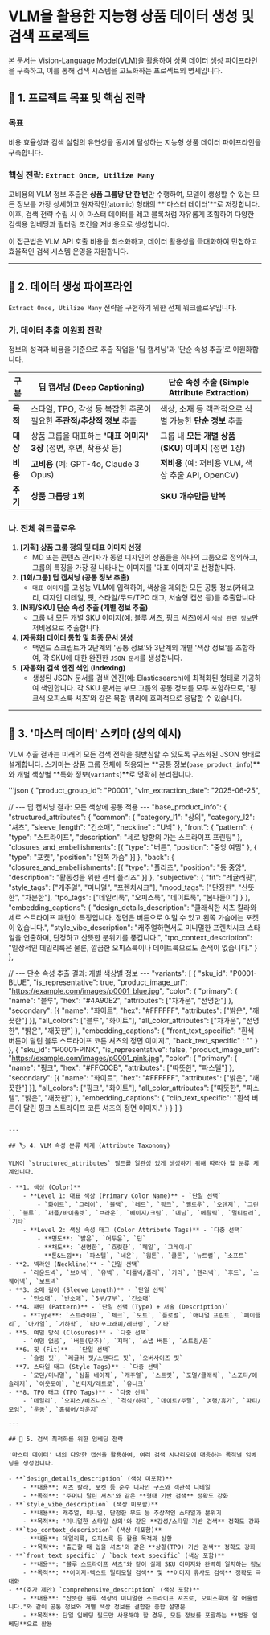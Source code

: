 # VLM을 활용한 지능형 상품 데이터 생성 및 검색 프로젝트

본 문서는 Vision-Language Model(VLM)을 활용하여 상품 데이터 생성 파이프라인을 구축하고, 이를 통해 검색 시스템을 고도화하는 프로젝트의 명세입니다.

## 🎯 1. 프로젝트 목표 및 핵심 전략

### 목표

비용 효율성과 검색 실험의 유연성을 동시에 달성하는 지능형 상품 데이터 파이프라인을 구축합니다.

### 핵심 전략: `Extract Once, Utilize Many`

고비용의 VLM 정보 추출은 **상품 그룹당 단 한 번**만 수행하여, 모델이 생성할 수 있는 모든 정보를 가장 상세하고 원자적인(atomic) 형태의 **'마스터 데이터'**로 저장합니다. 이후, 검색 전략 수립 시 이 마스터 데이터를 레고 블록처럼 자유롭게 조합하여 다양한 검색용 임베딩과 필터링 조건을 저비용으로 생성합니다.

이 접근법은 VLM API 호출 비용을 최소화하고, 데이터 활용성을 극대화하여 민첩하고 효율적인 검색 시스템 운영을 지원합니다.

---

## 🧱 2. 데이터 생성 파이프라인

`Extract Once, Utilize Many` 전략을 구현하기 위한 전체 워크플로우입니다.

### 가. 데이터 추출 이원화 전략

정보의 성격과 비용을 기준으로 추출 작업을 '딥 캡셔닝'과 '단순 속성 추출'로 이원화합니다.

| 구분 | **딥 캡셔닝 (Deep Captioning)** | **단순 속성 추출 (Simple Attribute Extraction)** |
| --- | --- | --- |
| **목적** | 스타일, TPO, 감성 등 복잡한 추론이 필요한 **주관적/추상적 정보** 추출 | 색상, 소재 등 객관적으로 식별 가능한 **단순 정보** 추출 |
| **대상** | 상품 그룹을 대표하는 **'대표 이미지' 3장** (정면, 후면, 착용샷 등) | 그룹 내 **모든 개별 상품(SKU) 이미지** (정면 1장) |
| **비용** | **고비용** (예: GPT-4o, Claude 3 Opus) | **저비용** (예: 저비용 VLM, 색상 추출 API, OpenCV) |
| **주기** | **상품 그룹당 1회** | **SKU 개수만큼 반복** |

### 나. 전체 워크플로우

1. **[기획] 상품 그룹 정의 및 대표 이미지 선정**
    - MD 또는 콘텐츠 관리자가 동일 디자인의 상품들을 하나의 그룹으로 정의하고, 그룹의 특징을 가장 잘 나타내는 이미지를 '대표 이미지'로 선정합니다.
2. **[1회/그룹] 딥 캡셔닝 (공통 정보 추출)**
    - `대표 이미지`를 고성능 VLM에 입력하여, 색상을 제외한 모든 공통 정보(카테고리, 디자인 디테일, 핏, 스타일/무드/TPO 태그, 서술형 캡션 등)를 추출합니다.
3. **[N회/SKU] 단순 속성 추출 (개별 정보 추출)**
    - 그룹 내 모든 개별 SKU 이미지(예: 블루 셔츠, 핑크 셔츠)에서 `색상 관련 정보`만 저비용으로 추출합니다.
4. **[자동화] 데이터 통합 및 최종 문서 생성**
    - 백엔드 스크립트가 2단계의 '공통 정보'와 3단계의 개별 '색상 정보'를 조합하여, 각 SKU에 대한 완전한 `JSON 문서`를 생성합니다.
5. **[자동화] 검색 엔진 색인 (Indexing)**
    - 생성된 JSON 문서를 검색 엔진(예: Elasticsearch)에 최적화된 형태로 가공하여 색인합니다. 각 SKU 문서는 부모 그룹의 공통 정보를 모두 포함하므로, '핑크색 오피스룩 셔츠'와 같은 복합 쿼리에 효과적으로 응답할 수 있습니다.

---

## 🧬 3. '마스터 데이터' 스키마 (상의 예시)

VLM 추출 결과는 미래의 모든 검색 전략을 뒷받침할 수 있도록 구조화된 JSON 형태로 설계합니다. 스키마는 상품 그룹 전체에 적용되는 **공통 정보(`base_product_info`)**와 개별 색상별 **특화 정보(`variants`)**로 명확히 분리됩니다.

'''json
{
  "product_group_id": "P0001",
  "vlm_extraction_date": "2025-06-25",

  // --- 딥 캡셔닝 결과: 모든 색상에 공통 적용 ---
  "base_product_info": {
    "structured_attributes": {
      "common": { 
	      "category_l1": "상의",
	      "category_l2": "셔츠",
	      "sleeve_length": "긴소매",
	      "neckline" : "U넥"
	    },
      "front": {
        "pattern": { "type": "스트라이프", "description": "세로 방향의 가는 스트라이프 프린팅" },
        "closures_and_embellishments": [{ "type": "버튼", "position": "중앙 여밈" }, { "type": "포켓", "position": "왼쪽 가슴" }]
      },
      "back": {
        "closures_and_embellishments": [{ "type": "플리츠", "position": "등 중앙", "description": "활동성을 위한 센터 플리츠" }]
      },
      "subjective": {
        "fit": "레귤러핏",
        "style_tags": ["캐주얼", "미니멀", "프렌치시크"],
        "mood_tags": ["단정한", "산뜻한", "차분한"],
        "tpo_tags": ["데일리룩", "오피스룩", "데이트룩", "봄나들이"]
      }
    },
    "embedding_captions": {
      "design_details_description": "클래식한 셔츠 칼라와 세로 스트라이프 패턴이 특징입니다. 정면은 버튼으로 여밀 수 있고 왼쪽 가슴에는 포켓이 있습니다.",
      "style_vibe_description": "캐주얼하면서도 미니멀한 프렌치시크 스타일을 연출하며, 단정하고 산뜻한 분위기를 풍깁니다.",
      "tpo_context_description": "일상적인 데일리룩은 물론, 깔끔한 오피스룩이나 데이트룩으로도 손색이 없습니다."
    }
  },

  // --- 단순 속성 추출 결과: 개별 색상별 정보 ---
  "variants": [
    {
      "sku_id": "P0001-BLUE",
      "is_representative": true,
      "product_image_url": "<https://example.com/images/p0001_blue.jpg>",
      "color": {
        "primary": { "name": "블루", "hex": "#4A90E2", "attributes": ["차가운", "선명한"] },
        "secondary": [{ "name": "화이트", "hex": "#FFFFFF", "attributes": ["밝은", "깨끗한"] }],
        "all_colors": ["블루", "화이트"],
        "all_color_attributes": ["차가운", "선명한", "밝은", "깨끗한"]
      },
      "embedding_captions": {
        "front_text_specific": "흰색 버튼이 달린 블루 스트라이프 코튼 셔츠의 정면 이미지.",
        "back_text_specific" : ""
      }
    },
    {
      "sku_id": "P0001-PINK",
      "is_representative": false,
      "product_image_url": "<https://example.com/images/p0001_pink.jpg>",
      "color": {
        "primary": { "name": "핑크", "hex": "#FFC0CB", "attributes": ["따뜻한", "파스텔"] },
        "secondary": [{ "name": "화이트", "hex": "#FFFFFF", "attributes": ["밝은", "깨끗한"] }],
        "all_colors": ["핑크", "화이트"],
        "all_color_attributes": ["따뜻한", "파스텔", "밝은", "깨끗한"]
      },
      "embedding_captions": {
        "clip_text_specific": "흰색 버튼이 달린 핑크 스트라이프 코튼 셔츠의 정면 이미지."
      }
    }
  ]
}
```

---

## 🏷️ 4. VLM 속성 분류 체계 (Attribute Taxonomy)

VLM이 `structured_attributes` 필드를 일관성 있게 생성하기 위해 따라야 할 분류 체계입니다.

- **1. 색상 (Color)**
    - **Level 1: 대표 색상 (Primary Color Name)** - `단일 선택`
        - `화이트`, `그레이`, `블랙`, `레드`, `핑크`, `옐로우`, `오렌지`, `그린`, `블루`, `퍼플/바이올렛`, `브라운`, `베이지/크림`, `데님`, `메탈릭`, `멀티컬러`, `기타`
    - **Level 2: 색상 속성 태그 (Color Attribute Tags)** - `다중 선택`
        - **명도**: `밝은`, `어두운`, `딥`
        - **채도**: `선명한`, `흐릿한`, `페일`, `그레이시`
        - **톤&느낌**: `파스텔`, `네온`, `웜톤`, `쿨톤`, `뉴트럴`, `소프트`
- **2. 넥라인 (Neckline)** - `단일 선택`
    - `라운드넥`, `브이넥`, `유넥`, `터틀넥/폴라`, `카라`, `헨리넥`, `후드`, `스퀘어넥`, `보트넥`
- **3. 소매 길이 (Sleeve Length)** - `단일 선택`
    - `민소매`, `반소매`, `5부/7부`, `긴소매`
- **4. 패턴 (Pattern)** - `단일 선택 (Type) + 서술 (Description)`
    - **Type**: `스트라이프`, `체크`, `도트`, `플로럴`, `애니멀 프린트`, `페이즐리`, `아가일`, `기하학`, `타이포그래피/레터링`, `기타`
- **5. 여밈 방식 (Closures)** - `다중 선택`
    - `여밈 없음`, `버튼(단추)`, `지퍼`, `스냅 버튼`, `스트링/끈`
- **6. 핏 (Fit)** - `단일 선택`
    - `슬림 핏`, `레귤러 핏/스탠다드 핏`, `오버사이즈 핏`
- **7. 스타일 태그 (Style Tags)** - `다중 선택`
    - `모던/미니멀`, `심플 베이직`, `캐주얼`, `스트릿`, `포멀/클래식`, `스포티/애슬레저`, `아웃도어`, `빈티지/레트로`, `유니크`
- **8. TPO 태그 (TPO Tags)** - `다중 선택`
    - `데일리`, `오피스/비즈니스`, `격식/하객`, `데이트/주말`, `여행/휴가`, `파티/모임`, `운동`, `홈웨어/라운지`

---

## 🚀 5. 검색 최적화를 위한 임베딩 전략

'마스터 데이터' 내의 다양한 캡션을 활용하여, 여러 검색 시나리오에 대응하는 목적별 임베딩을 생성합니다.

- **`design_details_description` (색상 미포함)**
    - **내용**: 셔츠 칼라, 포켓 등 순수 디자인 구조와 객관적 디테일
    - **목적**: '주머니 달린 셔츠'와 같은 **형태 기반 검색** 정확도 강화
- **`style_vibe_description` (색상 미포함)**
    - **내용**: 캐주얼, 미니멀, 단정한 무드 등 추상적인 스타일과 분위기
    - **목적**: '미니멀한 스타일 상의'와 같은 **감성/스타일 기반 검색** 정확도 강화
- **`tpo_context_description` (색상 미포함)**
    - **내용**: 데일리룩, 오피스룩 등 활용 목적과 상황
    - **목적**: '출근할 때 입을 셔츠'와 같은 **상황(TPO) 기반 검색** 정확도 강화
- **`front_text_specific` / `back_text_specific` (색상 포함)**
    - **내용**: "블루 스트라이프 셔츠"와 같이 실제 SKU 이미지와 완벽히 일치하는 정보
    - **목적**: **이미지-텍스트 멀티모달 검색** 및 **이미지 유사도 검색** 정확도 극대화
- **(추가 제안) `comprehensive_description` (색상 포함)**
    - **내용**: "산뜻한 블루 색상의 미니멀한 스트라이프 셔츠로, 오피스룩에 잘 어울립니다."와 같이 공통 정보와 개별 색상 정보를 결합한 종합 설명문
    - **목적**: 단일 임베딩 필드만 사용해야 할 경우, 모든 정보를 포괄하는 **범용 임베딩**으로 활용